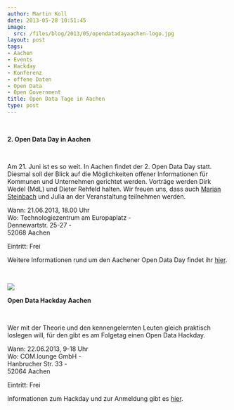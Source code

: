 ```yaml
---
author: Martin Koll
date: 2013-05-28 10:51:45
image:
  src: /files/blog/2013/05/opendatadayaachen-logo.jpg
layout: post
tags:
- Aachen
- Events
- Hackday
- Konferenz
- offene Daten
- Open Data
- Open Government
title: Open Data Tage in Aachen
type: post
---
```


 

**2\. Open Data Day in Aachen**

 

Am 21. Juni ist es so weit. In Aachen findet der 2. Open Data Day statt. Diesmal soll der Blick auf die Möglichkeiten offener Informationen für Kommunen und Unternehmen gerichtet werden. Vorträge werden Dirk Wedel (MdL) und Dieter Rehfeld halten. Wir freuen uns, dass auch [Marian Steinbach](http://offeneskoeln.de/) und Julia an der Veranstaltung teilnehmen werden.

Wann: 21.06.2013, 18.00 Uhr  
Wo: Technologiezentrum am Europaplatz -  
Dennewartstr. 25-27 -  
52068 Aachen 

Eintritt: Frei

Weitere Informationen rund um den Aachener Open Data Day findet ihr [hier](http://opendatadayaachen.de).

 

![](http://barcamptools.eu/assets/0cee42f1-7f12-4aa6-8a55-22ea72f51e5d)

**Open Data Hackday Aachen**

 

Wer mit der Theorie und den kennengelernten Leuten gleich praktisch loslegen will, für den gibt es am Folgetag einen Open Data Hackday. 

Wann: 22.06.2013, 9-18 Uhr  
Wo: COM.lounge GmbH -  
Hanbrucher Str. 33 -  
52064 Aachen

Eintritt: Frei

Informationen zum Hackday und zur Anmeldung gibt es [hier](http://barcamptools.eu/odhac).

 